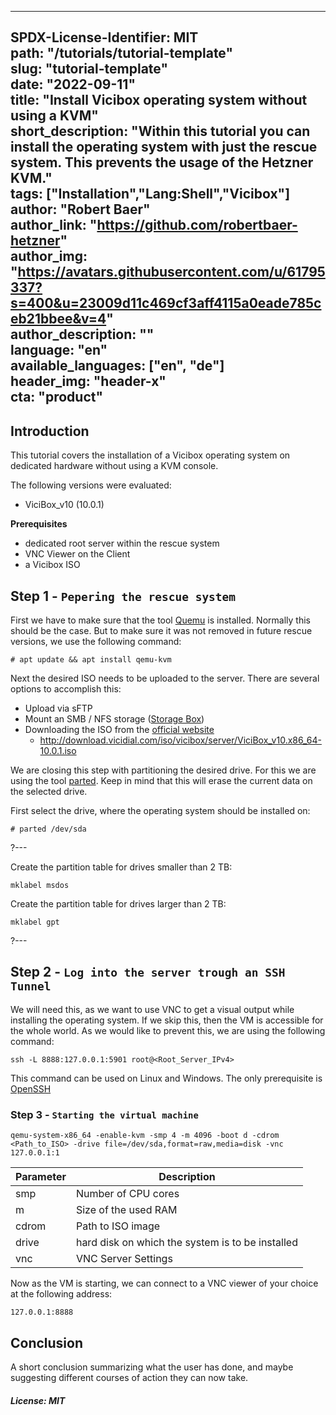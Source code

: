 
---  
SPDX-License-Identifier: MIT  
path: "/tutorials/tutorial-template"  
slug: "tutorial-template"  
date: "2022-09-11"  
title: "Install Vicibox operating system without using a KVM"  
short_description: "Within this tutorial you can install the operating system with just the rescue system. This prevents the usage of the Hetzner KVM."  
tags: ["Installation","Lang:Shell","Vicibox"]  
author: "Robert Baer"  
author_link: "https://github.com/robertbaer-hetzner"  
author_img: "https://avatars.githubusercontent.com/u/61795337?s=400&u=23009d11c469cf3aff4115a0eade785ceb21bbee&v=4"  
author_description: ""  
language: "en"  
available_languages: ["en", "de"]  
header_img: "header-x"  
cta: "product"  
---  
  
## Introduction  
  
This tutorial covers the installation of a Vicibox operating system on dedicated hardware without using a KVM console.

The following versions were evaluated: 
 * ViciBox_v10 (10.0.1)
  
**Prerequisites**  
  
* dedicated root server within the rescue system
* VNC Viewer on the Client
* a Vicibox ISO
  
## Step 1 - `Pepering the rescue system`  
  
First we have to make sure that the tool [Quemu](https://linux.die.net/man/1/qemu-kvm) is installed. Normally this should be the case. But to make sure it was not removed in future rescue versions, we use the following command: 
```console
# apt update && apt install qemu-kvm
```
Next the desired ISO needs to be uploaded to the server. There are several options to accomplish this:

*   Upload via sFTP
*   Mount an SMB / NFS storage ([Storage Box](https://docs.hetzner.com/robot/storage-box/general))
*   Downloading the ISO from the [official website](http://www.vicibox.com/server/index.html)
	* http://download.vicidial.com/iso/vicibox/server/ViciBox_v10.x86_64-10.0.1.iso

We are closing this step with partitioning the desired drive. For this we are using the tool [parted](https://linux.die.net/man/8/parted). Keep in mind that this will erase the current data on the selected drive.

First select the drive, where the operating system should be installed on:
```console
# parted /dev/sda
```

?---

Create the partition table for drives smaller than 2 TB:

```console
mklabel msdos
```

Create the partition table for drives larger than 2 TB:

```console
mklabel gpt
```
?---



## Step 2 - `Log into the server trough an SSH Tunnel`  
  
We will need this, as we want to use VNC to get a visual output while installing the operating system.
If we skip this, then the VM is accessible for the whole world. As we would like to prevent this, we are using the following command:

```console
ssh -L 8888:127.0.0.1:5901 root@<Root_Server_IPv4>
```

This command can be used on Linux and Windows. The only prerequisite is [OpenSSH](https://www.openssh.com/)
  
### Step 3 - `Starting the virtual machine`  
  
```console
qemu-system-x86_64 -enable-kvm -smp 4 -m 4096 -boot d -cdrom <Path_to_ISO> -drive file=/dev/sda,format=raw,media=disk -vnc 127.0.0.1:1
```

|Parameter|Description|
|--|--|
| smp | Number of CPU cores |
| m |  Size of the used RAM|
| cdrom |  Path to ISO image|
| drive |  hard disk on which the system is to be installed|
| vnc |  VNC Server Settings|

Now as the VM is starting, we can connect to a VNC viewer of your choice at the following address:

```console
127.0.0.1:8888
```  

## Conclusion  
  
A short conclusion summarizing what the user has done, and maybe suggesting different courses of action they can now take.  
  
##### License: MIT  
  
<!--  
  
Contributor's Certificate of Origin  
  
By making a contribution to this project, I certify that:  
  
(a) The contribution was created in whole or in part by me and I have  
the right to submit it under the license indicated in the file; or  
  
(b) The contribution is based upon previous work that, to the best of my  
knowledge, is covered under an appropriate license and I have the  
right under that license to submit that work with modifications,  
whether created in whole or in part by me, under the same license  
(unless I am permitted to submit under a different license), as  
indicated in the file; or  
  
(c) The contribution was provided directly to me by some other person  
who certified (a), (b) or (c) and I have not modified it.  
  
(d) I understand and agree that this project and the contribution are  
public and that a record of the contribution (including all personal  
information I submit with it, including my sign-off) is maintained  
indefinitely and may be redistributed consistent with this project  
or the license(s) involved.  
  
Signed-off-by: [Robert Baer , robert@baerco.de]  
  
-->
